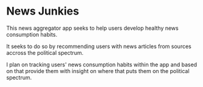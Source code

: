 
# News Junkies

This news aggregator app seeks to help 
users develop healthy news consumption habits. 

It seeks to do so by recommending users with 
news articles from sources accross the 
political spectrum. 

I plan on tracking users' news consumption habits 
within the app and based on that provide them with 
insight on where that puts them on the 
political spectrum. 
